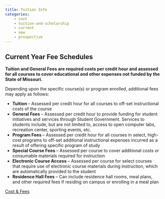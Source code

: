 ```yaml
---
title: Tuition Info
categories:
    - cost
    - tuition-and-scholarship
    - current
    - new
    - prospective
---
```

<div id="flush-collapseOne" aria-labelledby="flush-headingOne" data-mdb-parent="#accordionFlushExample"
    class="accordion-collapse collapse show" style="">
    <div class="accordion-body">
        <div class="fs-cell fs-lg-8 fs-lg-justify-center">
            <div class="typography">
                <h2><span data-contrast="none" lang="EN" xml:lang="EN"
                        class="TextRun MacChromeBold SCXW184871490 BCX0"><span data-ccp-parastyle="heading 3"
                            class="NormalTextRun SCXW184871490 BCX0">Current Year </span></span><span
                        data-contrast="none" lang="EN" xml:lang="EN"
                        class="TextRun MacChromeBold SCXW184871490 BCX0"><span data-ccp-parastyle="heading 3"
                            class="NormalTextRun SCXW184871490 BCX0">Fee Schedules </span></span></h2>
                <p><strong>Tuition and General Fees are required costs per credit hour and assessed for all courses to
                        cover educational and other expenses not funded by the State of Missouri.&nbsp;&nbsp;</strong>
                </p>
                <p><span data-contrast="auto">Depending upon the specific course(s) or program enrolled, additional fees
                        may apply as follows:</span><span
                        data-ccp-props="{&quot;201341983&quot;:0,&quot;335559740&quot;:240}">&nbsp;</span><span
                        data-ccp-props="{&quot;201341983&quot;:0,&quot;335559740&quot;:240}">&nbsp;</span></p>
                <ul>
                    <li aria-setsize="-1" data-aria-level="1" data-aria-posinset="1" data-font="Helvetica Neue"
                        data-leveltext="●" data-listid="1"><strong><span
                                data-contrast="auto">Tuition&nbsp;</span></strong><span data-contrast="auto">– Assessed
                            per credit hour for all courses to off-set instructional costs of the course</span><span
                            data-ccp-props="{&quot;201341983&quot;:0,&quot;335559740&quot;:240}">&nbsp;</span></li>
                    <li aria-setsize="-1" data-aria-level="1" data-aria-posinset="2" data-font="Helvetica Neue"
                        data-leveltext="●" data-listid="1"><strong><span data-contrast="auto">General
                                Fees</span></strong><span data-contrast="auto">&nbsp;– Assessed per credit hour to
                            provide funding for student initiatives and services through Student Government. Services to
                            students include, but are not limited to, access to open computer labs, recreation center,
                            sporting events, etc.</span><span
                            data-ccp-props="{&quot;201341983&quot;:0,&quot;335559740&quot;:240}">&nbsp;</span></li>
                    <li aria-setsize="-1" data-aria-level="1" data-aria-posinset="3" data-font="Helvetica Neue"
                        data-leveltext="●" data-listid="1"><strong><span data-contrast="auto">Program
                                Fees&nbsp;</span></strong><span data-contrast="auto">– Assessed per credit hour for all
                            courses in&nbsp;select, high-cost programs to off-set additional instructional expenses
                            incurred as a result of offering specific program of study</span><span
                            data-ccp-props="{&quot;201341983&quot;:0,&quot;335559740&quot;:240}">&nbsp;</span></li>
                    <li aria-setsize="-1" data-aria-level="1" data-aria-posinset="4" data-font="Helvetica Neue"
                        data-leveltext="●" data-listid="1"><strong><span data-contrast="auto">Special Course
                                Fees&nbsp;</span></strong><span data-contrast="auto">– Assessed per course to cover
                            additional costs or consumable materials required for instruction</span><span
                            data-ccp-props="{&quot;201341983&quot;:0,&quot;335559740&quot;:240}">&nbsp;</span></li>
                    <li aria-setsize="-1" data-aria-level="1" data-aria-posinset="5" data-font="Helvetica Neue"
                        data-leveltext="●" data-listid="1"><strong><span data-contrast="auto">Electronic Course
                                Access</span></strong><span data-contrast="auto">&nbsp;– Assessed per course for select
                            courses that require use of electronic course materials during instruction, which are
                            automatically provided to the student</span><span
                            data-ccp-props="{&quot;201341983&quot;:0,&quot;335559740&quot;:240}">&nbsp;</span></li>
                    <li aria-setsize="-1" data-aria-level="1" data-aria-posinset="6" data-font="Helvetica Neue"
                        data-leveltext="●" data-listid="1"><strong><span data-contrast="auto">Residence Hall
                                Fees</span></strong><span data-contrast="auto">&nbsp;– Can include residence hall rooms,
                            meal plans, and other required fees if residing on campus or enrolling in a meal
                            plan</span><span
                            data-ccp-props="{&quot;201341983&quot;:0,&quot;335559740&quot;:240}">&nbsp;</span><span
                            data-ccp-props="{&quot;201341983&quot;:0,&quot;335559740&quot;:240}"></span></li>
                </ul><span data-ccp-props="{&quot;201341983&quot;:0,&quot;335559740&quot;:240}"><a id="fees"></a></span>
            </div>
        </div><a href="https://semo.edu/student-support/financial-services/cost/index.html">Cost &amp; Fees</a>
    </div>
</div>